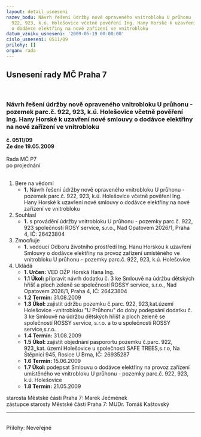 ```yaml
---
layout: detail_usneseni
nazev_bodu: Návrh řešení údržby nově opraveného vnitrobloku U průhonu - pozemek parc.č.
  922, 923, k.ú. Holešovice včetně pověření Ing. Hany Horské k uzavření nové smlouvy
  o dodávce elektřiny na nové zařízení ve vnitrobloku
datum_vzniku_usneseni: '2009-05-19 00:00:00'
cislo_usneseni: 0511/09
prilohy: []
organ: rada
---
```

<div id="ucUsn_pList" class="usn">
	<span><h2>Usnesení rady MČ Praha 7 </h2>
<br></span><div class="standBody">
<span><h3>Návrh řešení údržby nově opraveného vnitrobloku U průhonu - pozemek parc.č. 922, 923, k.ú. Holešovice včetně pověření Ing. Hany Horské k uzavření nové smlouvy o dodávce elektřiny na nové zařízení ve vnitrobloku</h3></span><div class="center">
		<strong>č. 0511/09</strong><br>
	</div>
<div class="center">
		<strong>Ze dne 19.05.2009</strong><br><br>
	</div>Rada MČ P7<br> po projednání<br><br><ol>
<li>Bere na vědomí<ul><li>
<strong>1.</strong> Návrh řešení údržby nově opraveného vnitrobloku U průhonu - pozemek parc.č. 922, 923, k.ú. Holešovice včetně pověření Ing. Hany Horské k uzavření nové smlouvy o dodávce elektřiny na nové zařízení ve vnitrobloku</li></ul>
</li>
<li>Souhlasí<ul><li>
<strong>1.</strong> s provádění údržby vnitrobloku U průhonu - pozemky parc.č. 922, 923 společností ROSY service, s.r.o., Nad Opatovem 2026/1, Praha 4, IČ: 26423804</li></ul>
</li>
<li>Zmocňuje<ul><li>
<strong>1.</strong> vedoucí Odboru životního prostředí Ing. Hanu Horskou k uzavření  Smlouvy o dodávce elektřiny na provoz zařízení umístěného ve vnitrobloku U průhonu - pozemky parc.č. 922, 923, k.ú. Holešovice</li></ul>
</li>
<li>Ukládá<ul>
<li>
<strong>1. Určen: </strong>VED OŽP Horská Hana Ing.</li>
<li>
<strong>1.1 Úkol: </strong>připravit návrh dodatku č. 3 ke Smlouvě na údržbu dětských hřišť a ploch zeleně se společností  ROSSY service, s.r.o., Nad Opatovem 2026/1, Praha 4, IČ: 26423804</li>
<li>
<strong>1.2 Termín: </strong>31.08.2009</li>
<li>
<strong>1.3 Úkol: </strong>zajistit údržbu pozemku č.parc. 922, 923,kat.území Holešovice -vnitrobloku "U Průhonu" do doby podepsání dodatku č. 3 ke Smlouvě na údržbu dětských hřišť a ploch zeleně se společností  ROSSY service, s.r.o. a to u společnosti ROSSY service,s.r.o.</li>
<li>
<strong>1.4 Termín: </strong>31.08.2009</li>
<li>
<strong>1.5 Úkol: </strong>zajistit objednání pasporortu pozemku č.parc. 922, 923,,kat. území Holešovice u společnosti SAFE TREES,s.r.o, Na Štěpnici 945, Rosice U Brna, IČ: 26935287</li>
<li>
<strong>1.6 Termín: </strong>15.06.2009</li>
<li>
<strong>1.7 Úkol: </strong>podepsat  Smlouvu o dodávce elektřiny na provoz zařízení umístěného ve vnitrobloku U průhonu - pozemky parc.č. 922, 923, k.ú. Holešovice</li>
<li>
<strong>1.8 Termín: </strong>21.05.2009</li>
</ul>
</li>
</ol>starosta Městské části Praha 7: Marek Ječmének<br>zástupce starosty Městské části Praha 7: MUDr. Tomáš Kaštovský <hr>
<br>Přílohy: Neveřejné</div>
</div>